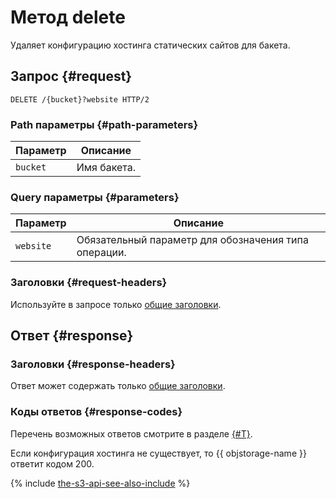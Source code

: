 # Метод delete

Удаляет конфигурацию хостинга статических сайтов для бакета.


## Запрос {#request}

```http
DELETE /{bucket}?website HTTP/2
```

### Path параметры {#path-parameters}

Параметр | Описание
----- | -----
`bucket` | Имя бакета.

### Query параметры {#parameters}

Параметр | Описание
----- | -----
`website` | Обязательный параметр для обозначения типа операции.

### Заголовки {#request-headers}

Используйте в запросе только [общие заголовки](../common-request-headers.md).


## Ответ {#response}

### Заголовки {#response-headers}

Ответ может содержать только [общие заголовки](../common-response-headers.md).

### Коды ответов {#response-codes}

Перечень возможных ответов смотрите в разделе [{#T}](../response-codes.md).

Если конфигурация хостинга не существует, то {{ objstorage-name }} ответит кодом 200.

{% include [the-s3-api-see-also-include](../../../../_includes/storage/the-s3-api-see-also-include.md) %}